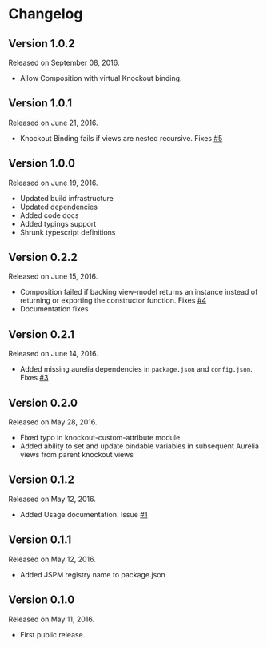 # Changelog

## Version 1.0.2

Released on September 08, 2016.

-   Allow Composition with virtual Knockout binding.


## Version 1.0.1

Released on June 21, 2016.

-   Knockout Binding fails if views are nested recursive. Fixes [#5](https://github.com/code-chris/aurelia-knockout/issues/5)


## Version 1.0.0

Released on June 19, 2016.

-   Updated build infrastructure
-   Updated dependencies
-   Added code docs
-   Added typings support
-   Shrunk typescript definitions


## Version 0.2.2

Released on June 15, 2016.

-   Composition failed if backing view-model returns an instance instead of returning or exporting the constructor function. Fixes [#4](https://github.com/code-chris/aurelia-knockout/issues/4)
-   Documentation fixes


## Version 0.2.1

Released on June 14, 2016.

-   Added missing aurelia dependencies in ```package.json``` and ```config.json```. Fixes [#3](https://github.com/code-chris/aurelia-knockout/issues/3)


## Version 0.2.0

Released on May 28, 2016.

-   Fixed typo in knockout-custom-attribute module
-   Added ability to set and update bindable variables in subsequent Aurelia views from parent knockout views


## Version 0.1.2

Released on May 12, 2016.

-   Added Usage documentation. Issue [#1](https://github.com/code-chris/aurelia-knockout/issues/1)


## Version 0.1.1

Released on May 12, 2016.

-   Added JSPM registry name to package.json


## Version 0.1.0

Released on May 11, 2016.

-   First public release.
